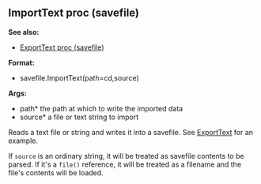 ## ImportText proc (savefile)
**See also:**
*   [ExportText proc (savefile)](/savefile/proc/ExportText)
<!-- -->
**Format:**
*   savefile.ImportText(path=cd,source)
<!-- -->
**Args:**
*   path* the path at which to write the imported data
*   source* a file or text string to import


Reads a text file or string and writes it into a savefile. See
[ExportText](/savefile/proc/ExportText) for an example. 

If
`source` is an ordinary string, it will be treated as savefile contents
to be parsed. If it\'s a `file()` reference, it will be treated as a
filename and the file\'s contents will be loaded.